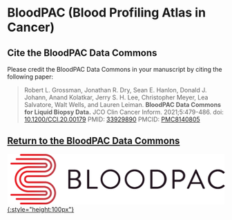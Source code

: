 # BloodPAC (Blood Profiling Atlas in Cancer)

## Cite the BloodPAC Data Commons
Please credit the BloodPAC Data Commons in your manuscript by citing the following paper:

> Robert L. Grossman, Jonathan R. Dry, Sean E. Hanlon, Donald J. Johann, Anand Kolatkar, Jerry S. H. Lee, Christopher Meyer, Lea Salvatore, Walt Wells, and Lauren Leiman. **BloodPAC Data Commons for Liquid Biopsy Data.** JCO Clin Cancer Inform. 2021;5:479-486. doi: [10.1200/CCI.20.00179][doi link] PMID: [33929890][pmid link] PMCID: [PMC8140805][pmcid link]

## [Return to the BloodPAC Data Commons][BloodPAC Platform]

[![BloodPAC Logo][img BloodPAC logo]{:style="height:100px"}][BloodPAC Platform]

<!-- Links and Images -->
[BloodPAC Platform]: https://data.bloodpac.org/
[Gen3.org]: https://gen3.org/
[img BloodPAC logo]: ./img/BloodPAC-logo.png
[img Gen3 logo]: ./img/gen3blue.png
[doi link]: https://doi.org/10.1200/CCI.20.00179
[pmid link]: https://pubmed.ncbi.nlm.nih.gov/33929890/
[pmcid link]: https://www.ncbi.nlm.nih.gov/pmc/articles/PMC8140805/